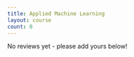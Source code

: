 ```yaml
---
title: Applied Machine Learning
layout: course
count: 0
---
```


No reviews yet - please add yours below!
